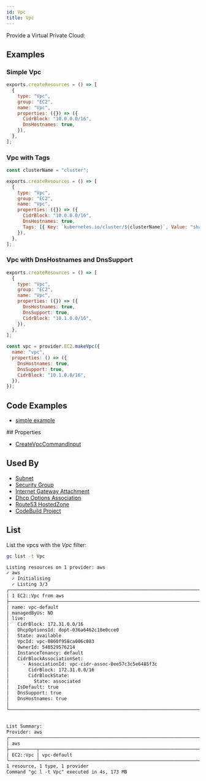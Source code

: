 ```yaml
---
id: Vpc
title: Vpc
---
```


Provide a Virtual Private Cloud:

## Examples

### Simple Vpc

```js
exports.createResources = () => [
  {
    type: "Vpc",
    group: "EC2",
    name: "Vpc",
    properties: ({}) => ({
      CidrBlock: "10.0.0.0/16",
      DnsHostnames: true,
    }),
  },
];
```

### Vpc with Tags

```js
const clusterName = "cluster";

exports.createResources = () => [
  {
    type: "Vpc",
    group: "EC2",
    name: "Vpc",
    properties: ({}) => ({
      CidrBlock: "10.0.0.0/16",
      DnsHostnames: true,
      Tags: [{ Key: `kubernetes.io/cluster/${clusterName}`, Value: "shared" }],
    }),
  },
];
```

### Vpc with DnsHostnames and DnsSupport

```js
exports.createResources = () => [
  {
    type: "Vpc",
    group: "EC2",
    name: "Vpc",
    properties: ({}) => ({
      DnsHostnames: true,
      DnsSupport: true,
      CidrBlock: "10.1.0.0/16",
    }),
  },
];

const vpc = provider.EC2.makeVpc({
  name: "vpc",
  properties: () => ({
    DnsHostnames: true,
    DnsSupport: true,
    CidrBlock: "10.1.0.0/16",
  }),
});
```

## Code Examples

- [simple example](https://github.com/grucloud/grucloud/blob/main/examples/aws/EC2/ec2-vpc/resources.js)

## Properties

- [CreateVpcCommandInput](https://docs.aws.amazon.com/AWSJavaScriptSDK/v3/latest/clients/client-ec2/interfaces/createvpccommandinput.html)

## Used By

- [Subnet](./Subnet.md)
- [Security Group](./SecurityGroup.md)
- [Internet Gateway Attachment](./InternetGatewayAttachment.md)
- [Dhcp Options Association](./DhcpOptionsAssociation.md)
- [Route53 HostedZone](../Route53/HostedZone.md)
- [CodeBuild Project](../CodeBuild/Project.md)

## List

List the vpcs with the _Vpc_ filter:

```sh
gc list -t Vpc
```

```txt
Listing resources on 1 provider: aws
✓ aws
  ✓ Initialising
  ✓ Listing 3/3
┌────────────────────────────────────────────────────────────────────────┐
│ 1 EC2::Vpc from aws                                                    │
├────────────────────────────────────────────────────────────────────────┤
│ name: vpc-default                                                      │
│ managedByUs: NO                                                        │
│ live:                                                                  │
│   CidrBlock: 172.31.0.0/16                                             │
│   DhcpOptionsId: dopt-036a6462c18e0cce0                                │
│   State: available                                                     │
│   VpcId: vpc-0860f958ca006c083                                         │
│   OwnerId: 548529576214                                                │
│   InstanceTenancy: default                                             │
│   CidrBlockAssociationSet:                                             │
│     - AssociationId: vpc-cidr-assoc-0ee57c3c5e6485f3c                  │
│       CidrBlock: 172.31.0.0/16                                         │
│       CidrBlockState:                                                  │
│         State: associated                                              │
│   IsDefault: true                                                      │
│   DnsSupport: true                                                     │
│   DnsHostnames: true                                                   │
│                                                                        │
└────────────────────────────────────────────────────────────────────────┘


List Summary:
Provider: aws
┌───────────────────────────────────────────────────────────────────────┐
│ aws                                                                   │
├──────────┬────────────────────────────────────────────────────────────┤
│ EC2::Vpc │ vpc-default                                                │
└──────────┴────────────────────────────────────────────────────────────┘
1 resource, 1 type, 1 provider
Command "gc l -t Vpc" executed in 4s, 173 MB
```
